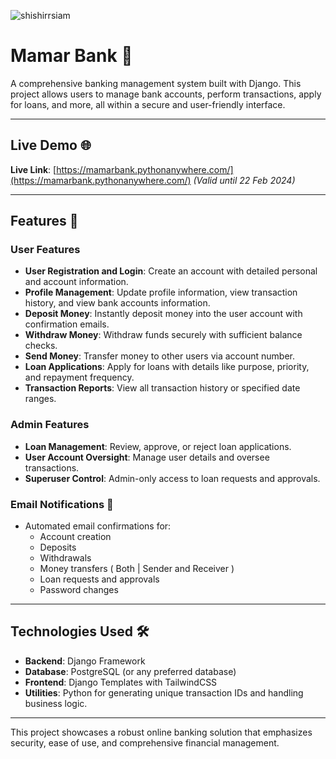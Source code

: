 <p align="left"> <img src="https://komarev.com/ghpvc/?username=shishirrsiam&label=Profile%20views&color=0e75b6&style=flat" alt="shishirrsiam" /> </p>

# Mamar Bank 🏦

A comprehensive banking management system built with Django. This project allows users to manage bank accounts, perform transactions, apply for loans, and more, all within a secure and user-friendly interface. 

---
## Live Demo 🌐

**Live Link**: [https://mamarbank.pythonanywhere.com/](https://mamarbank.pythonanywhere.com/) *(Valid until 22 Feb 2024)*

---

## Features 🚀

### User Features
- **User Registration and Login**: Create an account with detailed personal and account information.
- **Profile Management**: Update profile information, view transaction history, and view bank accounts information.
- **Deposit Money**: Instantly deposit money into the user account with confirmation emails.
- **Withdraw Money**: Withdraw funds securely with sufficient balance checks.
- **Send Money**: Transfer money to other users via account number.
- **Loan Applications**: Apply for loans with details like purpose, priority, and repayment frequency.
- **Transaction Reports**: View all transaction history or specified date ranges.

### Admin Features
- **Loan Management**: Review, approve, or reject loan applications.
- **User Account Oversight**: Manage user details and oversee transactions.
- **Superuser Control**: Admin-only access to loan requests and approvals.

### Email Notifications 📧
- Automated email confirmations for:
  - Account creation
  - Deposits
  - Withdrawals
  - Money transfers ( Both | Sender and Receiver )
  - Loan requests and approvals
  - Password changes

---

## Technologies Used 🛠️
- **Backend**: Django Framework
- **Database**: PostgreSQL (or any preferred database)
- **Frontend**: Django Templates with TailwindCSS 
- **Utilities**: Python for generating unique transaction IDs and handling business logic.

---

This project showcases a robust online banking solution that emphasizes security, ease of use, and comprehensive financial management.